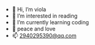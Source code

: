 - 👋 Hi, I’m viola
- 👀 I’m interested in reading
- 🌱 I’m currently learning coding
- 💞️ peace and love
- 📫 2940295390@qq.com

<!---
violafy/violafy is a ✨ special ✨ repository because its `README.md` (this file) appears on your GitHub profile.
You can click the Preview link to take a look at your changes.
--->

